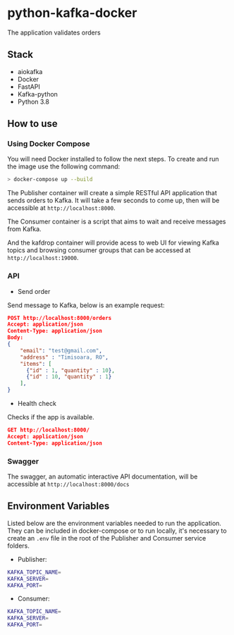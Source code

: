 # python-kafka-docker
The application validates orders

## Stack

- aiokafka
- Docker
- FastAPI
- Kafka-python
- Python 3.8

## How to use

### Using Docker Compose 
You will need Docker installed to follow the next steps. To create and run the image use the following command:

```bash
> docker-compose up --build
```


The Publisher container will create a simple RESTful API application that sends orders to Kafka. It will take a few seconds to come up, then will be accessible at `http://localhost:8000`.

The Consumer container is a script that aims to wait and receive messages from Kafka.

And the kafdrop container will provide acess to  web UI for viewing Kafka topics and browsing consumer groups that can be accessed at `http://localhost:19000`.


### API

- Send order
  
Send message to Kafka, below is an example request:
```json
POST http://localhost:8000/orders
Accept: application/json
Content-Type: application/json
Body:
{
    "email": "test@gmail.com",
    "address" : "Timisoara, RO",
    "items": [
      {"id" : 1, "quantity" : 10},
      {"id" : 10, "quantity" : 1}
    ],
}
```


- Health check
  
Checks if the app is available.
```json
GET http://localhost:8000/
Accept: application/json
Content-Type: application/json
```

### Swagger

The swagger, an automatic interactive API documentation, will be accessible at `http://localhost:8000/docs`
## Environment Variables
Listed below are the environment variables needed to run the application. They can be included in docker-compose or to run locally, it's necessary to create an `.env` file in the root of the Publisher and Consumer service folders.

- Publisher:
```bash
KAFKA_TOPIC_NAME=
KAFKA_SERVER=
KAFKA_PORT=
```

- Consumer:
```bash
KAFKA_TOPIC_NAME=
KAFKA_SERVER=
KAFKA_PORT=
```
